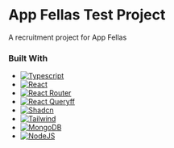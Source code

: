 # App Fellas Test Project
 A recruitment project for App Fellas 

### Built With

* [![Typescript][Typescript]][Typescript-url]
* [![React][React.js]][React-url]
* [![React Router][ReactRouter]][ReactRouter-url]
* [![React Queryff][ReactQuery]][ReactQuery-url]
* [![Shadcn][Shadcn]][Shadcn-url]
* [![Tailwind][Tailwind]][Tailwind-url]
* [![MongoDB][MongoDB]][MongoDB-url]
* [![NodeJS][NodeJS]][NodeJS-url]
 
[React.js]: https://img.shields.io/badge/React-20232A?style=for-the-badge&logo=react&logoColor=61DAFB
[React-url]: https://reactjs.org/
[ReactRouter]: https://img.shields.io/badge/-React%20Router-CA4245?style=for-the-badge&logo=react-router&logoColor=white
[ReactRouter-url]: https://reactrouter.com/en/main
[ReactQuery]: https://img.shields.io/badge/-React%20Query-FF4154?style=for-the-badge&logo=react%20query&logoColor=white
[ReactQuery-url]: https://tanstack.com/query/latest
[Shadcn]: https://img.shields.io/badge/shadcn/ui-000000?style=for-the-badge&logo=shadcn/ui&logoColor=white
[Shadcn-url]: https://ui.shadcn.com/
[MongoDB]: https://img.shields.io/badge/-MongoDB-4DB33D?style=for-the-badge&logo=mongodb&logoColor=FFFFFF
[MongoDB-url]: https://www.mongodb.com/
[NodeJS]: https://img.shields.io/badge/Node%20js-339933?style=for-the-badge&logo=nodedotjs&logoColor=white
[NodeJS-url]: https://nodejs.org/en
[Tailwind]: https://img.shields.io/badge/tailwindcss-%2338B2AC.svg?style=for-the-badge&logo=tailwind-css&logoColor=white
[Tailwind-url]: https://tailwindcss.com/
[Typescript]: https://img.shields.io/badge/typescript-%23007ACC.svg?style=for-the-badge&logo=typescript&logoColor=white
[Typescript-url]: https://www.typescriptlang.org/

